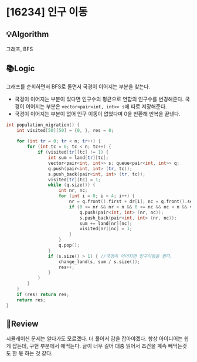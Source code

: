 # [16234] 인구 이동
## 💡Algorithm
그래프, BFS
## 📚Logic
그래프를 순회하면서 BFS로 돌면서 국경이 이어지는 부분을 찾는다.
- 국경이 이어지는 부분이 있다면 인구수의 평균으로 연합의 인구수를 변경해준다. 국경이 이어지는 부분은 ```vector<pair<int, int>> s```에 따로 저장해준다.
- 국경이 이어지는 부분이 없어 인구 이동이 없었다며 0을 반환해 반복을 끝낸다.
```c++
int population_migration() {
    int visited[50][50] = {0, }, res = 0;
    
    for (int tr = 0; tr < n; tr++) {
        for (int tc = 0; tc < n; tc++) {
            if (visited[tr][tc] != 1) {
                int sum = land[tr][tc];
                vector<pair<int, int>> s; queue<pair<int, int>> q;
                q.push(pair<int, int> (tr, tc));
                s.push_back(pair<int, int> (tr, tc));
                visited[tr][tc] = 1;
                while (q.size()) {
                    int nr, nc;
                    for (int i = 0; i < 4; i++) {
                        nr = q.front().first + dr[i]; nc = q.front().second + dc[i];
                        if (0 <= nr && nr < n && 0 <= nc && nc < n && visited[nr][nc] != 1 && l <= abs(land[q.front().first][q.front().second] - land[nr][nc]) &&  abs(land[q.front().first][q.front().second] - land[nr][nc]) <= r) {
                            q.push(pair<int, int> (nr, nc));
                            s.push_back(pair<int, int> (nr, nc));
                            sum += land[nr][nc];
                            visited[nr][nc] = 1;
                        }
                    }
                    q.pop();
                }
                if (s.size() > 1) { //국경이 이어지면 인구이동을 한다.
                    change_land(s, sum / s.size());
                    res++;
                }
            }
        }
    }
    if (res) return res;
    return res;
}
```
## 📝Review
시뮬레이션 문제는 알다가도 모르겠다. 더 풀어서 감을 잡아야겠다. 항상 아이디어는 쉽게 잡는데, 구현 부분에서 애먹는다. 글이 너무 길어 대충 읽어서 조건을 계속 빼먹는것도 한 몫 하는 것 같다. 
